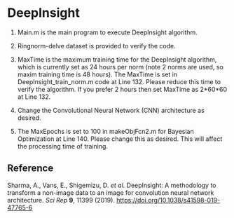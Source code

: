# DeepInsight

1) Main.m is the main program to execute DeepInsight algorithm.

2) Ringnorm-delve dataset is provided to verify the code.

3) MaxTime is the maximum training time for the DeepInsight algorithm, which is currently set as 24 hours per norm (note 2 norms are used, so maxim training time is 48 hours). The MaxTime is set in DeepInsight_train_norm.m code at Line 132. Please reduce this time to verify the algorithm. If you prefer 2 hours then set MaxTime as 2\*60\*60 at Line 132.

4) Change the Convolutional Neural Network (CNN) architecture as desired.

5) The MaxEpochs is set to 100 in makeObjFcn2.m for Bayesian Optimization at Line 140. Please change this as desired. This will affect the processing time of training.


## Reference
Sharma, A., Vans, E., Shigemizu, D. *et al.* DeepInsight: A methodology to transform a non-image data to an image for convolution neural network architecture. *Sci Rep* **9**, 11399 (2019). https://doi.org/10.1038/s41598-019-47765-6


